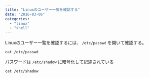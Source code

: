 ```yaml
---
title: "Linuxのユーザー一覧を確認する"
date: "2016-03-06"
categories: 
  - "linux"
  - "shell"
---
```


Linuxのユーザー一覧を確認するには、 `/etc/passwd` を開いて確認する。

```
cat /etc/passwd
```

パスワードは `/etc/shadow` に暗号化して記述されている

```
cat /etc/shadow
```
